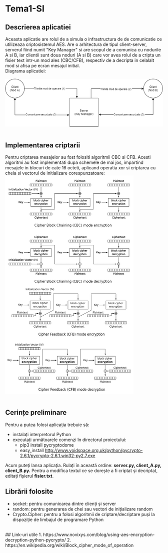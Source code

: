 # Tema1-SI
## Descrierea aplicatiei
  Aceasta aplicatie are rolul de a simula o infrastructura de de comunicatie ce utilizeaza criptosistemul AES. Are o arhitectura de tipul client-server, serverul fiind numit "Key Manager" si are scopul de a comunica cu nodurile A si B, iar clientii sunt doua noduri (A si B) care vor avea rolul de a cripta un fisier text intr-un mod ales (CBC/CFB), respectiv de a decripta in celalalt mod si afisa pe ecran mesajul initial.</br>
  Diagrama aplicatiei:</br></br>
<img align="center" src="diagrama.png">
</br></br>

## Implementarea criptarii
  Pentru criptarea mesajelor au fost folositi algoritmii CBC si CFB. Acesti algoritmi au fost implementati dupa schemele de mai jos, impartind mesajele in blocuri de cate 16 octeti, aplicand operatia xor si criptarea cu cheia si vectorul de initializare corespunzatoare:</br>
<img align="center" width="410px" height="350px" src="cbc.png">
<img align="center" width="410px" height="350px" src="cfb.png">
</br>
</br>
## Cerințe preliminare
  Pentru a putea folosi aplicația trebuie să:
  - instalați interpretorul Python
  - executați următoarele comenzi în directorul proiectului:
    - pip3 install pycryptodome
    - easy_install http://www.voidspace.org.uk/python/pycrypto-2.6.1/pycrypto-2.6.1.win32-py2.7.exe
    
  Acum puteți lansa aplicația. Rulați în această ordine: **server.py, client_A.py, client_B.py.** Pentru a modifica textul ce se dorește a fi criptat și decriptat, editați fișierul **fisier.txt**.
<br/>
## Librării folosite
  - socket: pentru comunicarea dintre clienți și server
  - random: pentru generarea de chei sau vectori de inițializare random
  - Crypto.Cipher: pentru a folosi algoritmii de criptare/decriptare puși la dispoziție de limbajul de programare Python
</br>
## Link-uri utile
  1. https://www.novixys.com/blog/using-aes-encryption-decryption-python-pycrypto/
  2. https://en.wikipedia.org/wiki/Block_cipher_mode_of_operation
